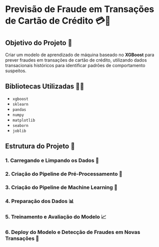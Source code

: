 # Previsão de Fraude em Transações de Cartão de Crédito 💳🚨

## Objetivo do Projeto 🎯

Criar um modelo de aprendizado de máquina baseado no **XGBoost** para prever fraudes em transações de cartão de crédito, utilizando dados transacionais históricos para identificar padrões de comportamento suspeitos.

## Bibliotecas Utilizadas 🧑‍💻

- `xgboost`
- `sklearn`
- `pandas`
- `numpy`
- `matplotlib`
- `seaborn`
- `joblib`

## Estrutura do Projeto 📂

### 1. **Carregando e Limpando os Dados** 🧹
### 2. **Criação do Pipeline de Pré-Processamento** 🔧
### 3. **Criação do Pipeline de Machine Learning** 🤖
### 4. **Preparação dos Dados** 📊
### 5. **Treinamento e Avaliação do Modelo** 📈
### 6. **Deploy do Modelo e Detecção de Fraudes em Novas Transações** 🚀
